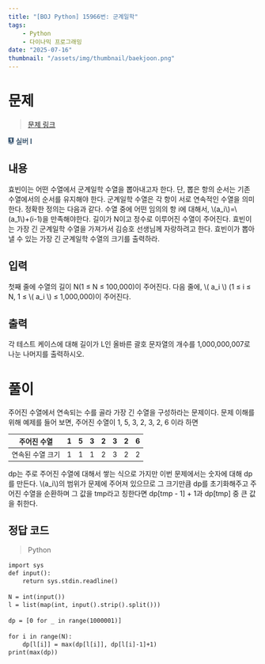 ```yaml
---
title: "[BOJ Python] 15966번: 군계일학"
tags:
    - Python
    - 다이나믹 프로그래밍
date: "2025-07-16"
thumbnail: "/assets/img/thumbnail/baekjoon.png"
---
```


# 문제  

> [문제 링크](https://www.acmicpc.net/problem/15966)
<span style="display: inline-flex; align-items: center;">
  <img src="/img/tier/silver1.png" alt="Silver I" style="height:1em; width:auto; margin-right:4px;">
  <span style="color:#405B73; font-weight:bold;">실버 I</span>
</span>

## 내용
효빈이는 어떤 수열에서 군계일학 수열을 뽑아내고자 한다. 단, 뽑은 항의 순서는 기존 수열에서의 순서를 유지해야 한다. 군계일학 수열은 각 항이 서로 연속적인 수열을 의미한다. 정확한 정의는 다음과 같다.
수열 중에 어떤 임의의 항 i에 대해서, \\(a_i\\)=\\(a_1\\)+(i-1)을 만족해야한다.
길이가 N이고 정수로 이루어진 수열이 주어진다. 효빈이는 가장 긴 군계일학 수열을 가져가서 김승호 선생님께 자랑하려고 한다. 효빈이가 뽑아낼 수 있는 가장 긴 군계일학 수열의 크기를 출력하라.

## 입력
첫째 줄에 수열의 길이 N(1 ≤ N ≤ 100,000)이 주어진다. 다음 줄에, \\( a_i \\) (1 ≤ i ≤ N, 1 ≤ \\( a_i \\) ≤ 1,000,000)이 주어진다.

## 출력
각 테스트 케이스에 대해 길이가 L인 올바른 괄호 문자열의 개수를 1,000,000,007로 나눈 나머지를 출력하시오.

# 풀이
주어진 수열에서 연속되는 수를 골라 가장 긴 수열을 구성하라는 문제이다.
문제 이해를 위해 예제를 들어 보면, 주어진 수열이 1, 5, 3, 2, 3, 2, 6 이라 하면

|주어진 수열|1|5|3|2|3|2|6|
|-|-|-|-|-|-|-|-|
|연속된 수열 크기|1|1|1|2|3|2|2|

dp는 주로 주어진 수열에 대해서 쌓는 식으로 가지만 이번 문제에서는 숫자에 대해 dp를 만든다. \\(a_i\\)의 범위가 문제에 주어져 있으므로 그 크기만큼 dp를 초기화해주고 주어진 수열을 순환하며 그 값을 tmp라고 칭한다면 dp[tmp - 1] + 1과 dp[tmp] 중 큰 값을 취한다. 

## 정답 코드
> Python
```
import sys
def input():
    return sys.stdin.readline()

N = int(input())
l = list(map(int, input().strip().split()))

dp = [0 for _ in range(1000001)]

for i in range(N):
    dp[l[i]] = max(dp[l[i]], dp[l[i]-1]+1)
print(max(dp))
```
